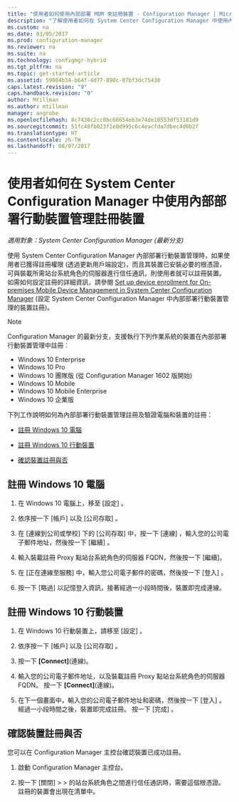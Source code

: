 ```yaml
---
title: "使用者如何使用內部部署 MDM 來註冊裝置 - Configuration Manager | Microsoft Docs"
description: "了解使用者如何在 System Center Configuration Manager 中使用內部部署行動裝置管理註冊裝置。"
ms.custom: na
ms.date: 03/05/2017
ms.prod: configuration-manager
ms.reviewer: na
ms.suite: na
ms.technology: configmgr-hybrid
ms.tgt_pltfrm: na
ms.topic: get-started-article
ms.assetid: 59004b34-b64f-4d77-898c-07bf3dc75430
caps.latest.revision: "9"
caps.handback.revision: "0"
author: Mtillman
ms.author: mtillman
manager: angrobe
ms.openlocfilehash: 8c7438c2cc0bc66654eb3e74de10553df53181d9
ms.sourcegitcommit: 51fc48fb023f1e8d995c6c4eacfda7dbec4d0b2f
ms.translationtype: HT
ms.contentlocale: zh-TW
ms.lasthandoff: 08/07/2017
---
```

# <a name="how-users-enroll-devices-with-on-premises-mobile-device-management-in-system-center-configuration-manager"></a>使用者如何在 System Center Configuration Manager 中使用內部部署行動裝置管理註冊裝置

*適用對象：System Center Configuration Manager (最新分支)*

使用 System Center Configuration Manager 內部部署行動裝置管理時，如果使用者已獲得註冊權限 (透過更新用戶端設定)，而且其裝置已安裝必要的根憑證，可與裝載所需站台系統角色的伺服器進行信任通訊，則使用者就可以註冊裝置。 如需如何設定註冊的詳細資訊，請參閱 [Set up device enrollment for On-premises Mobile Device Management in System Center Configuration Manager](../../mdm/get-started/set-up-device-enrollment-on-premises-mdm.md) (設定 System Center Configuration Manager 中內部部署行動裝置管理的裝置註冊)。  

> [!NOTE]  
>  Configuration Manager 的最新分支，支援執行下列作業系統的裝置在內部部署行動裝置管理中註冊︰  
>   
> -  Windows 10 Enterprise  
> -   Windows 10 Pro  
> -   Windows 10 團隊版 \(從 Configuration Manager 1602 版開始\)  
> -   Windows 10 Mobile  
> -   Windows 10 Mobile Enterprise
> -   Windows 10 企業版   

下列工作說明如何為內部部署行動裝置管理註冊及驗證電腦和裝置的註冊：  

-   [註冊 Windows 10 電腦](#bkmk_enrollDesk)  

-   [註冊 Windows 10 行動裝置](#bkmk_enrollMob)  

-   [確認裝置註冊與否](#bkmk_verify)  

##  <a name="bkmk_enrollDesk"></a> 註冊 Windows 10 電腦  

1.  在 Windows 10 電腦上，移至 [設定] 。  

2.  依序按一下 [帳戶] 以及 [公司存取] 。  

3.  在 [連線到公司或學校] 下的 [公司存取] 中，按一下 [連線] ，輸入您的公司電子郵件地址，然後按一下 [繼續] 。  

4.  輸入裝載註冊 Proxy 點站台系統角色的伺服器 FQDN，然後按一下 [繼續]。  

5.  在 [正在連線至服務] 中，輸入您公司電子郵件的密碼，然後按一下 [登入] 。  

6.  按一下 [略過]  以記憶登入資訊，接著經過一小段時間後，裝置即完成連線。  

##  <a name="bkmk_enrollMob"></a> 註冊 Windows 10 行動裝置  

1.  在 Windows 10 行動裝置上，請移至 [設定] 。  

2.  依序按一下 [帳戶] 以及 [公司存取] 。  

3.  按一下 **[Connect]**(連線)。  

4.  輸入您的公司電子郵件地址，以及裝載註冊 Proxy 點站台系統角色的伺服器 FQDN。 按一下 **[Connect]**(連線)。  

5.  在下一個畫面中，輸入您的公司電子郵件地址和密碼，然後按一下 [登入] 。 經過一小段時間之後，裝置即完成註冊。 按一下 [完成] 。  

##  <a name="bkmk_verify"></a> 確認裝置註冊與否  
 您可以在 Configuration Manager 主控台確認裝置已成功註冊。  

1.  啟動 Configuration Manager 主控台。  

2.  按一下 [關閉]  >  > 的站台系統角色之間進行信任通訊時，需要這個根憑證。 註冊的裝置會出現在清單中。  
